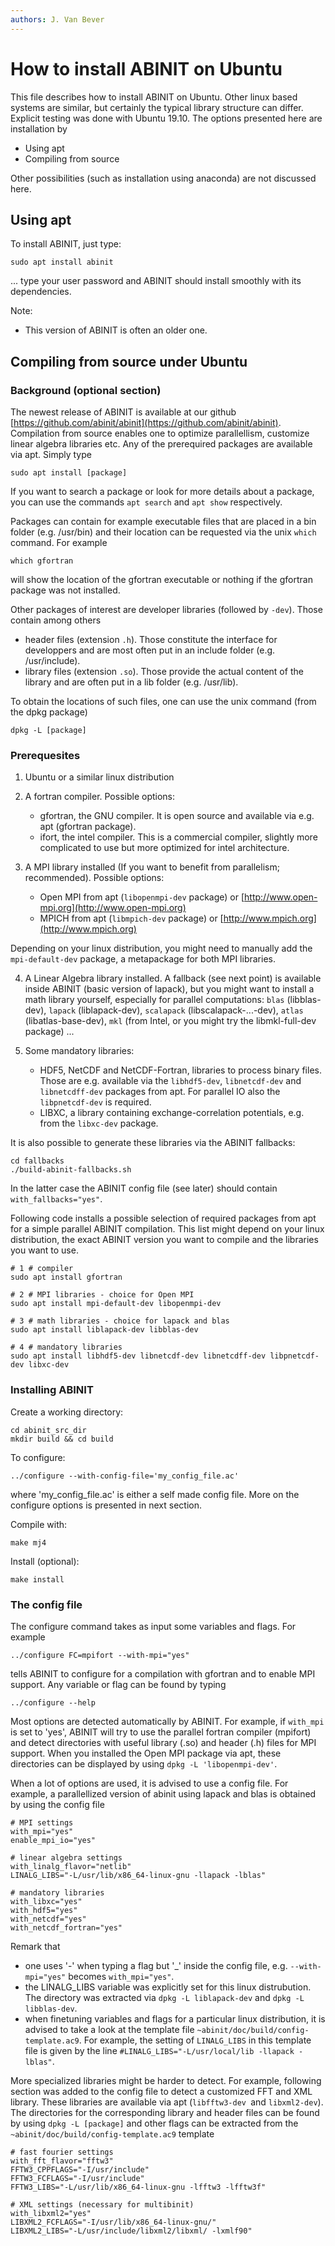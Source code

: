 ```yaml
---
authors: J. Van Bever
---
```


# How to install ABINIT on Ubuntu

This file describes how to install ABINIT on Ubuntu. Other linux based systems are similar, but certainly the typical library structure can differ. Explicit testing was done with Ubuntu 19.10. The options presented here are installation by

 - Using apt
 - Compiling from source

Other possibilities (such as installation using anaconda) are not discussed here.

## Using apt

To install ABINIT, just type:

    sudo apt install abinit

... type your user password and ABINIT should install smoothly with its dependencies.

Note:

* This version of ABINIT is often an older one.

## Compiling from source under Ubuntu

### Background (optional section)

The newest release of ABINIT is available at our github [https://github.com/abinit/abinit](https://github.com/abinit/abinit). Compilation from source enables one to optimize parallellism, customize linear algebra libraries etc. Any of the prerequired packages are available via apt. Simply type

    sudo apt install [package]

If you want to search a package or look for more details about a package, you can use the commands `apt search` and `apt show` respectively.

Packages can contain for example executable files that are placed in a bin folder (e.g. /usr/bin) and their location can be requested via the unix `which` command. For example

    which gfortran

will show the location of the gfortran executable or nothing if the gfortran package was not installed.

Other packages of interest are developer libraries (followed by `-dev`). Those contain among others

  - header files (extension `.h`). Those constitute the interface for developpers and are most often put in an include folder (e.g. /usr/include).
  - library files (extension `.so`). Those provide the actual content of the library and are often put in a lib folder (e.g. /usr/lib).

To obtain the locations of such files, one can use the unix command (from the dpkg package)

    dpkg -L [package]

### Prerequesites

1. Ubuntu or a similar linux distribution

2. A fortran compiler. Possible options:

      - gfortran, the GNU compiler. It is open source and available via e.g. apt (gfortran package).
      - ifort, the intel compiler. This is a commercial compiler, slightly more complicated to use but more optimized for intel architecture.

3. A MPI library installed (If you want to benefit from parallelism; recommended).
   Possible options:

      - Open MPI from apt (`libopenmpi-dev` package) or [http://www.open-mpi.org](http://www.open-mpi.org) 
      - MPICH from apt (`libmpich-dev` package) or [http://www.mpich.org](http://www.mpich.org)

Depending on your linux distribution, you might need to manually add the `mpi-default-dev` package, a metapackage for both MPI libraries.

4. A Linear Algebra library installed.
  A fallback (see next point) is available inside ABINIT (basic version of lapack), but you might want to install a math library yourself, especially for parallel computations: `blas` (libblas-dev), `lapack` (liblapack-dev), `scalapack` (libscalapack-...-dev), `atlas` (libatlas-base-dev), `mkl` (from Intel, or you might try the libmkl-full-dev package) ...

5. Some mandatory libraries:

      - HDF5, NetCDF and NetCDF-Fortran, libraries to process binary files. Those are e.g. available via the `libhdf5-dev`, `libnetcdf-dev` and `libnetcdff-dev` packages from apt. For parallel IO also the `libpnetcdf-dev` is required.
      - LIBXC, a library containing exchange-correlation potentials, e.g. from the `libxc-dev` package.
  
  It is also possible to generate these libraries via the ABINIT fallbacks:

    cd fallbacks
    ./build-abinit-fallbacks.sh

  In the latter case the ABINIT config file (see later) should contain `with_fallbacks="yes"`.

Following code installs a possible selection of required packages from apt for a simple parallel ABINIT compilation. This list might depend on your linux distribution, the exact ABINIT version you want to compile and the libraries you want to use.

    # 1 # compiler
    sudo apt install gfortran 
    
    # 2 # MPI libraries - choice for Open MPI
    sudo apt install mpi-default-dev libopenmpi-dev
    
    # 3 # math libraries - choice for lapack and blas
    sudo apt install liblapack-dev libblas-dev
    
    # 4 # mandatory libraries
    sudo apt install libhdf5-dev libnetcdf-dev libnetcdff-dev libpnetcdf-dev libxc-dev

### Installing ABINIT

Create a working directory:

    cd abinit_src_dir
    mkdir build && cd build

To configure:

    ../configure --with-config-file='my_config_file.ac'

where 'my_config_file.ac' is either a self made config file. More on the configure options is presented in next section.

Compile with:

    make mj4

Install (optional):

    make install

### The config file

The configure command takes as input some variables and flags. For example

    ../configure FC=mpifort --with-mpi="yes"

tells ABINIT to configure for a compilation with gfortran and to enable MPI support. Any variable or flag can be found by typing

    ../configure --help

Most options are detected automatically by ABINIT. For example, if `with_mpi` is set to 'yes', ABINIT will try to use the parallel fortran compiler (mpifort) and detect directories with useful library (.so) and header (.h) files for MPI support. When you installed the Open MPI package via apt, these directories can be displayed by using `dpkg -L 'libopenmpi-dev'`.

When a lot of options are used, it is advised to use a config file. For example, a parallellized version of abinit using lapack and blas is obtained by using the config file

    # MPI settings
    with_mpi="yes"
    enable_mpi_io="yes"
    
    # linear algebra settings
    with_linalg_flavor="netlib"
    LINALG_LIBS="-L/usr/lib/x86_64-linux-gnu -llapack -lblas"
    
    # mandatory libraries
    with_libxc="yes"
    with_hdf5="yes"
    with_netcdf="yes"
    with_netcdf_fortran="yes"

Remark that

  - one uses '-' when typing a flag but '_' inside the config file, e.g. `--with-mpi="yes"` becomes `with_mpi="yes"`.
  - the LINALG_LIBS variable was explicitly set for this linux distrubution. The directory was extracted via `dpkg -L liblapack-dev` and `dpkg -L libblas-dev`.
  - when finetuning variables and flags for a particular linux distribution, it is advised to take a look at the template file `~abinit/doc/build/config-template.ac9`. For example, the setting of `LINALG_LIBS` in this template file is given by the line `#LINALG_LIBS="-L/usr/local/lib -llapack -lblas"`.

More specialized libraries might be harder to detect. For example, following section was added to the config file to detect a customized FFT and XML library. These libraries are available via apt (`libfftw3-dev `and `libxml2-dev`). The directories for the corresponding library and header files can be found by using `dpkg -L [package]` and other flags can be extracted from the `~abinit/doc/build/config-template.ac9` template

    # fast fourier settings
    with_fft_flavor="fftw3"
    FFTW3_CPPFLAGS="-I/usr/include"
    FFTW3_FCFLAGS="-I/usr/include"
    FFTW3_LIBS="-L/usr/lib/x86_64-linux-gnu -lfftw3 -lfftw3f"
    
    # XML settings (necessary for multibinit)
    with_libxml2="yes"
    LIBXML2_FCFLAGS="-I/usr/lib/x86_64-linux-gnu/"
    LIBXML2_LIBS="-L/usr/include/libxml2/libxml/ -lxmlf90"
